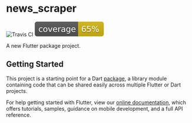 # news_scraper

![Travis CI](https://travis-ci.com/rizentium/news_scraper.svg?token=yM9ZVGcTF3GLzN1Z2CGh&branch=master) ![Coverage](https://raw.githubusercontent.com/rizentium/news_scraper/master/coverage_badge.svg?token=AKUFCPQMXZD4QMU25PXSF2S7IFQEA)

A new Flutter package project.

## Getting Started

This project is a starting point for a Dart
[package](https://flutter.dev/developing-packages/),
a library module containing code that can be shared easily across
multiple Flutter or Dart projects.

For help getting started with Flutter, view our
[online documentation](https://flutter.dev/docs), which offers tutorials,
samples, guidance on mobile development, and a full API reference.
